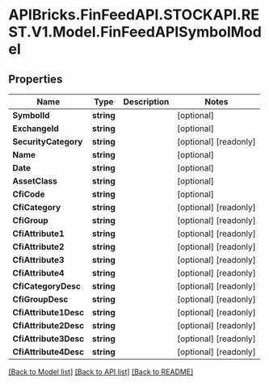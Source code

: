 # APIBricks.FinFeedAPI.STOCKAPI.REST.V1.Model.FinFeedAPISymbolModel

## Properties

Name | Type | Description | Notes
------------ | ------------- | ------------- | -------------
**SymbolId** | **string** |  | [optional] 
**ExchangeId** | **string** |  | [optional] 
**SecurityCategory** | **string** |  | [optional] [readonly] 
**Name** | **string** |  | [optional] 
**Date** | **string** |  | [optional] 
**AssetClass** | **string** |  | [optional] 
**CfiCode** | **string** |  | [optional] 
**CfiCategory** | **string** |  | [optional] [readonly] 
**CfiGroup** | **string** |  | [optional] [readonly] 
**CfiAttribute1** | **string** |  | [optional] [readonly] 
**CfiAttribute2** | **string** |  | [optional] [readonly] 
**CfiAttribute3** | **string** |  | [optional] [readonly] 
**CfiAttribute4** | **string** |  | [optional] [readonly] 
**CfiCategoryDesc** | **string** |  | [optional] [readonly] 
**CfiGroupDesc** | **string** |  | [optional] [readonly] 
**CfiAttribute1Desc** | **string** |  | [optional] [readonly] 
**CfiAttribute2Desc** | **string** |  | [optional] [readonly] 
**CfiAttribute3Desc** | **string** |  | [optional] [readonly] 
**CfiAttribute4Desc** | **string** |  | [optional] [readonly] 

[[Back to Model list]](../../README.md#documentation-for-models) [[Back to API list]](../../README.md#documentation-for-api-endpoints) [[Back to README]](../../README.md)

